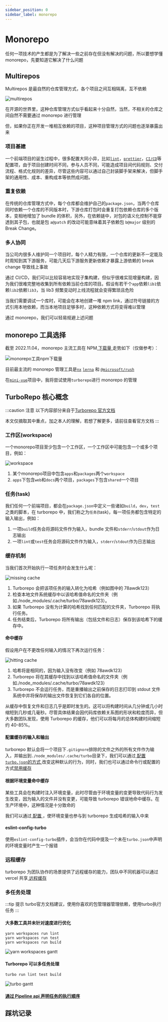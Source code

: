 ```yaml
---
sidebar_position: 0
sidebar_label: monorepo
---
```


# Monorepo

任何一项技术的产生都是为了解决一些之前存在但没有解决的问题，所以要想学懂 monorepo，先要知道它解决了什么问题

## Multirepos

Multirepos 是最自然的仓库管理方式，各个项目之间互相隔离，互不依赖

![multirepos](https://files.catbox.moe/rkhhax.png)

在开源的世界里，这种仓库管理方式似乎看起来十分自然，当然，不相关的仓库之间自然不需要通过 monorepo 进行管理

但，如果你正在开发一堆相互依赖的项目，这种项目管理方式的问题也逐渐暴露出来

### 项目基建

一个前端项目的诞生过程中，很多配置大同小异，比如[`lint`](/Tech/FrontendEngineering/lint)，[`prettier`](/Tech/FrontendEngineering/prettier)，[`CI/CD`](/docs/Tech/FrontendEngineering/ci_cd)等配置项，由于项目创建时间不同，参与人员不同，可能造成项目间代码规则、交付流程、格式化规则的差异，尽管这些内容可以通过自己封装脚手架来解决，但脚手架的通用性、成本、重构成本等依然成问题。

### 重复依赖

在传统的仓库管理方式中，每个仓库都会维护自己的`package.json`，当两个仓库同时依赖一个仓库的不同版本时，下游仓库打包时会重复打包依赖仓库的多个版本，变相地增加了 bundle 的体积，另外，在依赖链中，对包的语义化控制不能穿透到其子包，也就是包 `a@patch` 的改动可能意味着其子依赖包 `b@major` 级别的 Break Change。

### 多人协同

当公司内很多人维护同一个项目时，每个人精力有限，一个仓库的更新不一定能及时周知到其下游服务，可能几天后下游服务更新依赖才暴露上游依赖的 break change 导致线上事故

通过 CI/CD，我们可以比较容易地实现子集构建，但似乎很难实现增量构建，因为我们很难完整地收集到所有依赖当前仓库的项目。假设有若干个`app`依赖`lib1`依赖`lib2`依赖`lib3`，当 lib3 频繁变动时上线流程就会变得繁琐且危险

当我们需要调试一个库时，可能会在本地创建一堆 npm link，通过符号链接的方式引用本地依赖，而当本地项目足够多时，这种依赖方式将变得难以管理

通过 monorepo，我们可以轻易规避上述问题

## monorepo 工具选择

截至 2022.11.04，monorepo 主流工具在 NPM[ 下载量 ](https://npmtrends.com/@microsoft/rush-vs-lage-vs-lerna-vs-nx-vs-rush-vs-turborepo)走势如下（仅做参考）：

![monorepo工具npm下载量](https://files.catbox.moe/7pplyb.png)

目前最主流的 monorepo 管理工具是[`nx`](https://nx.dev/getting-started/intro) [`lerna`](https://lerna.js.org/docs/introduction) 和 [`@microsoft/rush`](https://rushjs.io/zh-cn/pages/intro/welcome/)

在[`mini-vue`](https://github.com/pidanmeng/mini-vue)项目中，我将尝试使用`turborepo`进行 monorepo 的管理

## TurboRepo 核心概念

:::caution 注意
以下内容部分来自于[Turborepo 官方文档](https://turbo.build/repo/docs/core-concepts/caching)

本文仅摘取其中重点，加之本人的理解，若想了解更多，请前往查看官方文档
:::

### 工作区(workspace)

一个monorepo项目至少包含一个工作区，一个工作区中可能包含一个或多个项目，例如：

![workspace](https://turbo.build/_next/image?url=%2F_next%2Fstatic%2Fmedia%2Fyour-monorepo-excalidraw.ccf1c6c1.png&w=1920&q=75)

1. 某个monorepo项目中包含`apps`和`packages`两个`workspace`
2. `apps`下包含`web`和`docs`两个项目，`packages`下包含`shared`一个项目

### 任务(task)

我们任何一个前端项目，都会在`package.json`中定义一些诸如`build`，`dev`，`test`之类的脚本，在 turborepo 中，我们称之为`任务`(task)，每一项任务都包含特定的输入输出，例如：

1. 一项`build`任务会将源码文件作为输入，bundle 文件和`stderr`/`stdout`作为日志输出
2. 一项`lint`或`test`任务会将源码文件作为输入，`stderr`/`stdout`作为日志输出

### 缓存机制

当我们首次开始执行一项任务时会发生什么呢：

![missing cache](https://turbo.build/_next/image?url=%2F_next%2Fstatic%2Fmedia%2Fcache-miss.21d45e92.png&w=1920&q=75)

1. Turborepo 会把该项任务的输入转化为哈希（例如图中的 78awdk123）
2. 检查本地文件系统缓存中以该哈希值命名的文件夹（例如./node_modules/.cache/turbo/78awdk123）。
3. 如果 Turborepo 没有为计算的哈希找到任何匹配的文件夹，Turborepo 将执行任务。
4. 任务结束后，Turborepo 将所有输出（包括文件和日志）保存到该哈希下的缓存中。

#### 命中缓存

假设用户在不更改任何输入的情况下再次运行任务：

![hitting cache](https://turbo.build/_next/image?url=%2F_next%2Fstatic%2Fmedia%2Fcache-hit.3bac1eb9.png&w=1920&q=75)

1. 哈希将是相同的，因为输入没有改变（例如 78awdk123）
2. Turborepo 将在其缓存中找到以该哈希值命名的文件夹（例如./node_modules/.cache/turbo/78awdk123）
3. Turborepo 不会运行任务，而是重播输出之前保存的日志打印到 stdout 文件系统中并将保存的输出文件恢复到它们各自的位置。

从缓存中恢复文件和日志几乎是即时发生的。这可以将构建时间从几分钟或几小时缩短到几秒或几毫秒。尽管具体结果会因代码库依赖关系图的形状和粒度而异，但大多数团队发现，使用 Turborepo 的缓存，他们可以将每月的总体构建时间缩短约 40-85%。

#### 配置缓存的输入和输出

turborepo 默认会将一个项目下`.gitignore`排除的文件之外的所有文件作为输入，并输出到`./node_modules/.cache/turbo`目录下，我们可以通过[ 配置`turbo.json`的方式 ](https://turbo.build/repo/docs/core-concepts/caching#configuring-cache-outputs)改变这种默认的行为，同时，我们也可以通过命令行或配置的方式[禁用缓存](https://turbo.build/repo/docs/core-concepts/caching#turn-off-caching)

#### 根据环境变量命中缓存

某些工具会在构建时注入环境变量，此时尽管由于环境变量的变更导致代码行为发生改变，因为输入的文件并没有变更，可能导致 turborepo 错误地命中缓存。在生产环境中，这种情况是十分致命的

我们可以通过[ 配置 ](https://turbo.build/repo/docs/core-concepts/caching#altering-caching-based-on-environment-variables)，使环境变量也参与到 turborepo 生成哈希的输入中来

#### eslint-config-turbo

使用`eslint-config-turbo`插件，会当你在代码中提及一个未在`turbo.json`中声明的环境变量时产生一个报错

### 远程缓存

turborepo 为团队协作的场景提供了远程缓存的能力，团队中不同机器可以通过 vercel 共享[ 远程缓存 ](https://turbo.build/repo/docs/core-concepts/remote-caching)

### 多任务处理

:::tip 提示
turbo官方文档建议，使用你喜欢的包管理器管理依赖，使用turbo执行任务
:::

#### 大多数工具并未针对速度进行优化

```shell
yarn workspaces run lint
yarn workspaces run test
yarn workspaces run build
```

![yarn workspaces gantt](https://turbo.build/_next/image?url=%2F_next%2Fstatic%2Fmedia%2Fyarn-workspaces-excalidraw.0838365d.png&w=1920&q=75)

#### Turborepo 可以多任务处理

```shell
turbo run lint test build
```

![turbo gantt](https://turbo.build/_next/image?url=%2F_next%2Fstatic%2Fmedia%2Fturborepo-excalidraw.8068f4b4.png&w=1920&q=75)

#### [通过 Pipeline api 声明任务的执行顺序](https://turbo.build/repo/docs/core-concepts/monorepos/running-tasks#defining-a-pipeline)

## 踩坑记录
